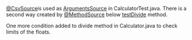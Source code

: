 
 [@CsvSource](https://junit.org/junit5/docs/5.9.1/api/org.junit.jupiter.params/org/junit/jupiter/params/provider/CsvSource.html)is used as [ArgumentsSource](https://junit.org/junit5/docs/5.9.1/api/org.junit.jupiter.params/org/junit/jupiter/params/provider/ArgumentsSource.html) in CalculatorTest.java. 
 There is a second way created by [@MethodSource](https://junit.org/junit5/docs/5.2.0/api/org/junit/jupiter/params/provider/MethodSource.html) below [testDivide](#CalculatorTest.class-testDivide) method.

One more condition added to divide method in Calculator.java to check limits of the floats.

